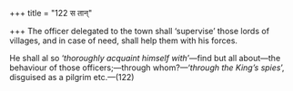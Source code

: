 +++
title = "122 स तान्"

+++
The officer delegated to the town shall ‘supervise’ those lords of
villages, and in case of need, shall help them with his forces.

He shall al so ‘*thoroughly acquaint himself with*’—find but all
about—the behaviour of those officers;—through whom?—‘*through the
King’s spies*’, disguised as a pilgrim etc.—(122)


